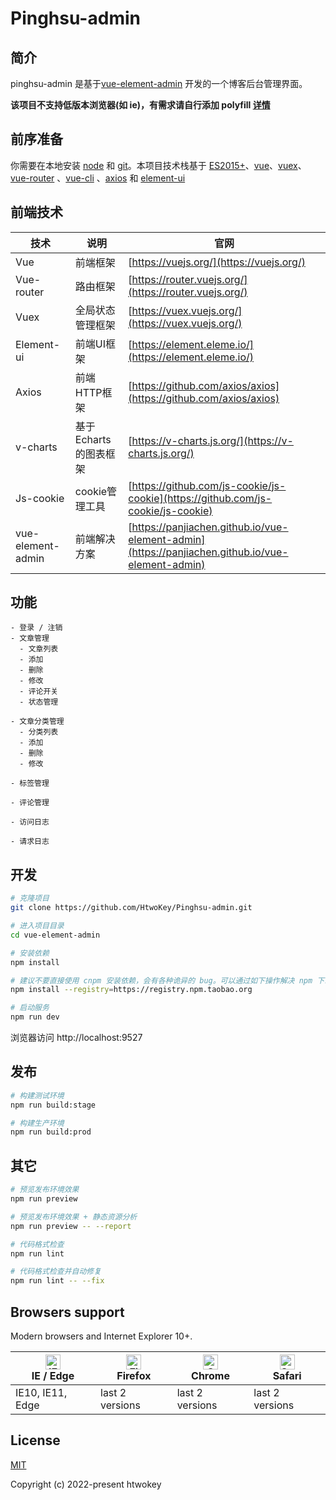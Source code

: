 # Pinghsu-admin

## 简介
pinghsu-admin 是基于[vue-element-admin](https://panjiachen.github.io/vue-element-admin) 开发的一个博客后台管理界面。

**该项目不支持低版本浏览器(如 ie)，有需求请自行添加 polyfill [详情](https://github.com/PanJiaChen/vue-element-admin/wiki#babel-polyfill)**

## 前序准备

你需要在本地安装 [node](http://nodejs.org/) 和 [git](https://git-scm.com/)。本项目技术栈基于 [ES2015+](http://es6.ruanyifeng.com/)、[vue](https://cn.vuejs.org/index.html)、[vuex](https://vuex.vuejs.org/zh-cn/)、[vue-router](https://router.vuejs.org/zh-cn/) 、[vue-cli](https://github.com/vuejs/vue-cli) 、[axios](https://github.com/axios/axios) 和 [element-ui](https://github.com/ElemeFE/element)


## 前端技术
 
 技术 | 说明 | 官网
 ----|----|----
 Vue | 前端框架 | [https://vuejs.org/](https://vuejs.org/)
 Vue-router | 路由框架 | [https://router.vuejs.org/](https://router.vuejs.org/)
 Vuex | 全局状态管理框架 | [https://vuex.vuejs.org/](https://vuex.vuejs.org/)
 Element-ui | 前端UI框架 | [https://element.eleme.io/](https://element.eleme.io/)
 Axios | 前端HTTP框架 | [https://github.com/axios/axios](https://github.com/axios/axios)
 v-charts | 基于Echarts的图表框架 | [https://v-charts.js.org/](https://v-charts.js.org/)
 Js-cookie | cookie管理工具 | [https://github.com/js-cookie/js-cookie](https://github.com/js-cookie/js-cookie)
 vue-element-admin | 前端解决方案 | [https://panjiachen.github.io/vue-element-admin](https://panjiachen.github.io/vue-element-admin)

## 功能

```
- 登录 / 注销
- 文章管理
  - 文章列表
  - 添加
  - 删除
  - 修改
  - 评论开关
  - 状态管理

- 文章分类管理
  - 分类列表
  - 添加
  - 删除
  - 修改

- 标签管理

- 评论管理

- 访问日志

- 请求日志
```


## 开发

```bash
# 克隆项目
git clone https://github.com/HtwoKey/Pinghsu-admin.git

# 进入项目目录
cd vue-element-admin

# 安装依赖
npm install

# 建议不要直接使用 cnpm 安装依赖，会有各种诡异的 bug。可以通过如下操作解决 npm 下载速度慢的问题
npm install --registry=https://registry.npm.taobao.org

# 启动服务
npm run dev
```

浏览器访问 http://localhost:9527

## 发布

```bash
# 构建测试环境
npm run build:stage

# 构建生产环境
npm run build:prod
```

## 其它

```bash
# 预览发布环境效果
npm run preview

# 预览发布环境效果 + 静态资源分析
npm run preview -- --report

# 代码格式检查
npm run lint

# 代码格式检查并自动修复
npm run lint -- --fix
```

## Browsers support

Modern browsers and Internet Explorer 10+.

| [<img src="https://raw.githubusercontent.com/alrra/browser-logos/master/src/edge/edge_48x48.png" alt="IE / Edge" width="24px" height="24px" />](https://godban.github.io/browsers-support-badges/)</br>IE / Edge | [<img src="https://raw.githubusercontent.com/alrra/browser-logos/master/src/firefox/firefox_48x48.png" alt="Firefox" width="24px" height="24px" />](https://godban.github.io/browsers-support-badges/)</br>Firefox | [<img src="https://raw.githubusercontent.com/alrra/browser-logos/master/src/chrome/chrome_48x48.png" alt="Chrome" width="24px" height="24px" />](https://godban.github.io/browsers-support-badges/)</br>Chrome | [<img src="https://raw.githubusercontent.com/alrra/browser-logos/master/src/safari/safari_48x48.png" alt="Safari" width="24px" height="24px" />](https://godban.github.io/browsers-support-badges/)</br>Safari |
| --------- | --------- | --------- | --------- |
| IE10, IE11, Edge | last 2 versions | last 2 versions | last 2 versions |

## License

[MIT](https://github.com/PanJiaChen/vue-element-admin/blob/master/LICENSE)

Copyright (c) 2022-present htwokey
